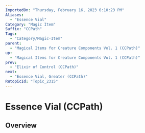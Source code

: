 ```yaml
---
ImportedOn: "Thursday, February 16, 2023 6:10:23 PM"
Aliases:
  - "Essence Vial"
Category: "Magic Item"
Suffix: "CCPath"
Tags:
  - "Category/Magic-Item"
parent:
  - "Magical Items for Creature Components Vol. 1 (CCPath)"
up:
  - "Magical Items for Creature Components Vol. 1 (CCPath)"
prev:
  - "Elixir of Control (CCPath)"
next:
  - "Essence Vial, Greater (CCPath)"
RWtopicId: "Topic_2315"
---
```

# Essence Vial (CCPath)
## Overview
